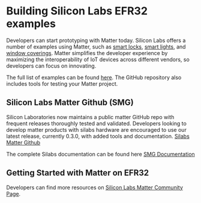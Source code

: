 # Building Silicon Labs EFR32 examples

Developers can start prototyping with Matter today. Silicon Labs offers a number
of examples using Matter, such as
[smart locks](https://github.com/project-chip/connectedhomeip/tree/master/examples/lock-app/efr32),
[smart lights](https://github.com/project-chip/connectedhomeip/tree/master/examples/lighting-app/efr32),
and
[window coverings](https://github.com/project-chip/connectedhomeip/tree/master/examples/window-app/efr32).
Matter simplifies the developer experience by maximizing the interoperability of
IoT devices across different vendors, so developers can focus on innovating.

The full list of examples can be found
[here](https://github.com/project-chip/connectedhomeip/tree/master/examples).
The GitHub repository also includes tools for testing your Matter project.

## Silicon Labs Matter Github (SMG)

Silicon Laboratories now maintains a public matter GitHub repo with frequent
releases thoroughly tested and validated. Developers looking to develop matter
products with silabs hardware are encouraged to use our latest release,
currently 0.3.0, with added tools and documentation.
[Silabs Matter Github](https://github.com/SiliconLabs/matter/releases/tag/v0.3.0)

The complete Silabs documentation can be found here
[SMG Documentation](https://github.com/SiliconLabs/matter/tree/v0.3.0/docs/silabs)

## Getting Started with Matter on EFR32

Developers can find more resources on
[Silicon Labs Matter Community Page](https://community.silabs.com/s/article/connected-home-over-ip-chip-faq?language=en_US).
